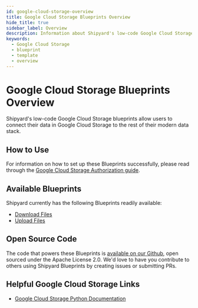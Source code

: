 ```yaml
---
id: google-cloud-storage-overview
title: Google Cloud Storage Blueprints Overview
hide_title: true
sidebar_label: Overview
description: Information about Shipyard's low-code Google Cloud Storage templates.
keywords:
  - Google Cloud Storage
  - blueprint
  - template
  - overview
---
```


# Google Cloud Storage Blueprints Overview

Shipyard's low-code Google Cloud Storage blueprints allow users to connect their data in Google Cloud Storage to the rest of their modern data stack.

## How to Use
For information on how to set up these Blueprints successfully, please read through the [Google Cloud Storage Authorization guide](google-cloud-storage-authorization.md).

## Available Blueprints
Shipyard currently has the following Blueprints readily available:
- [Download Files](google-cloud-storage-download-files.md)
- [Upload Files](google-cloud-storage-upload-files.md)

## Open Source Code
The code that powers these Blueprints is [available on our Github](https://github.com/shipyardapp/googlecloudstorage-blueprints), open sourced under the Apache License 2.0. We'd love to have you contribute to others using Shipyard Blueprints by creating issues or submitting PRs.

## Helpful Google Cloud Storage Links
- [Google Cloud Storage Python Documentation](https://cloud.google.com/storage/docs/reference/libraries#client-libraries-install-python)
